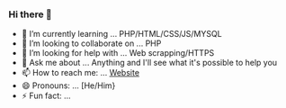 ### Hi there 👋

<!--
**Andremzzr/Andremzzr** is a ✨ _special_ ✨ repository because its `README.md` (this file) appears on your GitHub profile.




-->

- 🌱 I’m currently learning ... PHP/HTML/CSS/JS/MYSQL
- 👯 I’m looking to collaborate on ... PHP
- 🤔 I’m looking for help with ... Web scrapping/HTTPS
- 💬 Ask me about ... Anything and I'll see what it's possible to help you
- 📫 How to reach me: ... [Website](https://andremzzr.github.io/aboutMe/)
- 😄 Pronouns: ... [He/Him}
- ⚡ Fun fact: ... 
